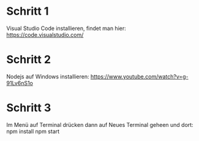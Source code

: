 # Schritt 1

Visual Studio Code installieren, findet man hier: https://code.visualstudio.com/

# Schritt 2

Nodejs auf Windows installieren: https://www.youtube.com/watch?v=g-91Lv6nS1o


# Schritt 3

Im Menü auf Terminal drücken dann auf Neues Terminal geheen und dort:
npm install 
npm start